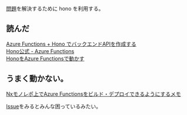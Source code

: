 [問題](/top/Sprint/7月/azure-functions-デプロイ/問題)を解決するために hono を利用する。


## 読んだ
[Azure Functions + Hono でバックエンドAPIを作成する](https://qiita.com/rummy_p/items/ad676822ae1807e45d36)  
[Hono公式 - Azure Functions](https://hono.dev/docs/getting-started/azure-functions)  
[HonoをAzure Functionsで動かす](https://ytnobody.github.io/wyton/2023/12/10/2023-12-10-001/)  


## うまく動かない。

[Nxモノレポ上でAzure Functionsをビルド・デプロイできるようにするメモ](https://zenn.dev/naas/scraps/60f944146eacd9)

[Issue](https://github.com/microsoft/vscode-azurefunctions/issues/2521)をみるとみんな困っているみたい。

